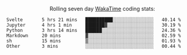 <!--<p align="center">
  <img width="auto" src ="https://github-readme-stats.vercel.app/api/top-langs/?username=syrkis&layout=compact&hide_border=true&theme=darcula&bg_color=00000000&langs_count=6&hide=jupyter%20notebook,JavaScript,HTML" width = 400>
      <img src ="https://github-readme-streak-stats.herokuapp.com?user=syrkis&theme=darcula&hide_border=true&background=FFFFFF00" width = 400>

</p>-->
<p align="center">Rolling seven day <a href='https://wakatime.com/'> WakaTime</a> coding stats:</p>
<!--START_SECTION:waka-->

```text
Svelte       5 hrs 21 mins   ██████████░░░░░░░░░░░░░░░   40.14 %
Jupyter      4 hrs 1 min     ███████▓░░░░░░░░░░░░░░░░░   30.19 %
Python       3 hrs 14 mins   ██████░░░░░░░░░░░░░░░░░░░   24.36 %
Markdown     20 mins         ▓░░░░░░░░░░░░░░░░░░░░░░░░   02.59 %
sh           15 mins         ▒░░░░░░░░░░░░░░░░░░░░░░░░   01.93 %
Other        3 mins          ░░░░░░░░░░░░░░░░░░░░░░░░░   00.44 %
```

<!--END_SECTION:waka-->
